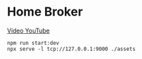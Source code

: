 # Home Broker

[Vídeo YouTube](https://www.youtube.com/watch?v=Bfqdj8LnM8Q)

```
npm run start:dev
npx serve -l tcp://127.0.0.1:9000 ./assets
```

